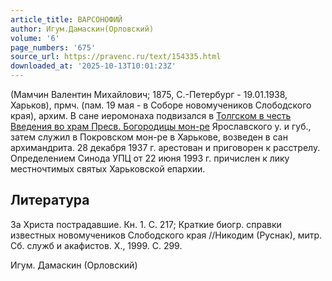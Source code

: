 ```yaml
---
article_title: ВАРСОНОФИЙ
author: Игум.Дамаскин(Орловский)
volume: '6'
page_numbers: '675'
source_url: https://pravenc.ru/text/154335.html
downloaded_at: '2025-10-13T10:01:23Z'
---
```


(Мамчин Валентин Михайлович; 1875, С.-Петербург - 19.01.1938, Харьков), прмч. (пам. 19 мая - в Соборе новомучеников Слободского края), архим. В сане иеромонаха подвизался в [Толгском в честь Введения во храм Пресв. Богородицы мон-ре](<https://pravenc.ru/text/Толгском в честь Введения во храм Пресв  Богородицы мон-ре.html>) Ярославского у. и губ., затем служил в Покровском мон-ре в Харькове, возведен в сан архимандрита. 28 декабря 1937 г. арестован и приговорен к расстрелу. Определением Синода УПЦ от 22 июня 1993 г. причислен к лику местночтимых святых Харьковской епархии.

## Литература

За Христа пострадавшие. Кн. 1. С. 217; Краткие биогр. справки известных новомучеников Слободского края //Никодим (Руснак), митр. Сб. служб и акафистов. Х., 1999. С. 299.

Игум.  Дамаскин   (Орловский)
